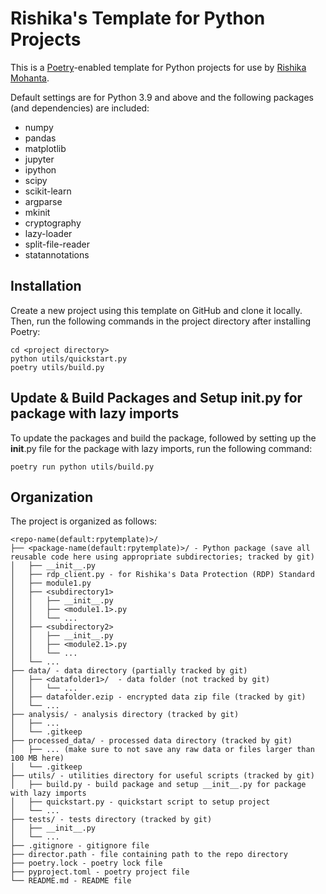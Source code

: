 # Rishika's Template for Python Projects

This is a [Poetry](https://python-poetry.org/)-enabled template for Python projects for use by [Rishika Mohanta](https://neurorishika.github.io).

Default settings are for Python 3.9 and above and the following packages (and dependencies) are included:
- numpy
- pandas 
- matplotlib
- jupyter
- ipython
- scipy
- scikit-learn
- argparse
- mkinit
- cryptography
- lazy-loader
- split-file-reader
- statannotations


## Installation

Create a new project using this template on GitHub and clone it locally. Then, run the following commands in the project directory after installing Poetry:

```
cd <project directory>
python utils/quickstart.py
poetry utils/build.py
```

## Update & Build Packages and Setup __init__.py for package with lazy imports

To update the packages and build the package, followed by setting up the __init__.py file for the package with lazy imports, run the following command:

```
poetry run python utils/build.py
```

## Organization

The project is organized as follows:

```
<repo-name(default:rpytemplate)>/
├── <package-name(default:rpytemplate)>/ - Python package (save all reusable code here using appropriate subdirectories; tracked by git)
│   ├── __init__.py
│   ├── rdp_client.py - for Rishika's Data Protection (RDP) Standard
│   ├── module1.py
│   ├── <subdirectory1>
│   │   ├── __init__.py
│   │   ├── <module1.1>.py
│   │   └── ...
│   ├── <subdirectory2>
│   │   ├── __init__.py
│   │   ├── <module2.1>.py
│   │   └── ...
│   └── ...
├── data/ - data directory (partially tracked by git)
│   ├── <datafolder1>/  - data folder (not tracked by git)
│   │   └── ...
│   ├── datafolder.ezip - encrypted data zip file (tracked by git)
│   └── ...
├── analysis/ - analysis directory (tracked by git)
│   ├── ...
│   └── .gitkeep
├── processed_data/ - processed data directory (tracked by git)
│   ├── ... (make sure to not save any raw data or files larger than 100 MB here)
│   └── .gitkeep
├── utils/ - utilities directory for useful scripts (tracked by git)
│   ├── build.py - build package and setup __init__.py for package with lazy imports
│   ├── quickstart.py - quickstart script to setup project
│   └── ...
├── tests/ - tests directory (tracked by git)
│   ├── __init__.py
│   └── ...
├── .gitignore - gitignore file
├── director.path - file containing path to the repo directory
├── poetry.lock - poetry lock file
├── pyproject.toml - poetry project file
└── README.md - README file
```











